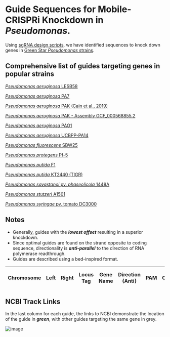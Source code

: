 # Guide Sequences for Mobile-CRISPRi Knockdown in *Pseudomonas*. 
Using [sgRNA design scripts](https://github.com/ryandward/sgrna_design), we have identified sequences to knock down genes in [Green Star *Pseudomonas* strains](https://pseudomonas.com/strain/list). 

## Comprehensive list of guides targeting genes in popular strains
[*Pseudomonas aeruginosa* LESB58](https://ryandward.github.io/Pseudomonas_sgRNA/Pseudomonas_aeruginosa_LESB58.html)

[*Pseudomonas aeruginosa* PA7](https://ryandward.github.io/Pseudomonas_sgRNA/Pseudomonas_aeruginosa_PA7.html)

[*Pseudomonas aeruginosa* PAK (Cain et al., 2019)](https://ryandward.github.io/Pseudomonas_sgRNA/Pseudomonas_aeruginosa_PAK_Cain.html)

[*Pseudomonas aeruginosa* PAK - Assembly GCF_000568855.2](https://ryandward.github.io/Pseudomonas_sgRNA/Pseudomonas_aeruginosa_PAK_UT_Austin.html)

[*Pseudomonas aeruginosa* PAO1](https://ryandward.github.io/Pseudomonas_sgRNA/Pseudomonas_aeruginosa_PAO1.html)

[*Pseudomonas aeruginosa* UCBPP-PA14](https://ryandward.github.io/Pseudomonas_sgRNA/Pseudomonas_aeruginosa_UCBPP-PA14.html)

[*Pseudomonas fluorescens* SBW25](https://ryandward.github.io/Pseudomonas_sgRNA/Pseudomonas_fluorescens_SBW25.html)

[*Pseudomonas protegens* Pf-5](https://ryandward.github.io/Pseudomonas_sgRNA/Pseudomonas_protegens_Pf-5.html)

[*Pseudomonas putida* F1](https://ryandward.github.io/Pseudomonas_sgRNA/Pseudomonas_putida_F1.html)

[*Pseudomonas putida* KT2440 (TIGR)](https://ryandward.github.io/Pseudomonas_sgRNA/Pseudomonas_putida_KT2440.html)

[*Pseudomonas savastanoi* pv. *phaseolicola* 1448A](https://ryandward.github.io/Pseudomonas_sgRNA/Pseudomonas_savastanoi_pv_phaseolicola_1448A.html)

[*Pseudomonas stutzeri* A1501](https://ryandward.github.io/Pseudomonas_sgRNA/Pseudomonas_stutzeri_A1501.html)

[*Pseudomonas syringae* pv. tomato DC3000](https://ryandward.github.io/Pseudomonas_sgRNA/Pseudomonas_syringae_pv_tomato.html)
 
 
## Notes
* Generally, guides with the _**lowest offset**_ resulting in a superior knockdown. 
* Since optimal guides are found on the strand opposite to coding sequence, directionality is _**anti-parallel**_ to the direction of RNA polymerase readthrough.
* Guides are described using a bed-inspired format.

| Chromosome | Left |	Right |	Locus Tag |	Gene Name |	Direction (Anti) | PAM	| Offset | Target |	Top Oligo	| Bottom Oligo | NCBI Track URL |
|------------|------|-------|-----------|-----------|------------------|------|--------|--------|-----------|--------------|----------------|

## NCBI Track Links

In the last column for each guide, the links to NCBI demonstrate the location of the guide in _**green**_, with other guides targeting the same gene in grey.

![image](https://user-images.githubusercontent.com/6970996/120503136-a4a24a80-c388-11eb-943c-06d46027b75e.png)


